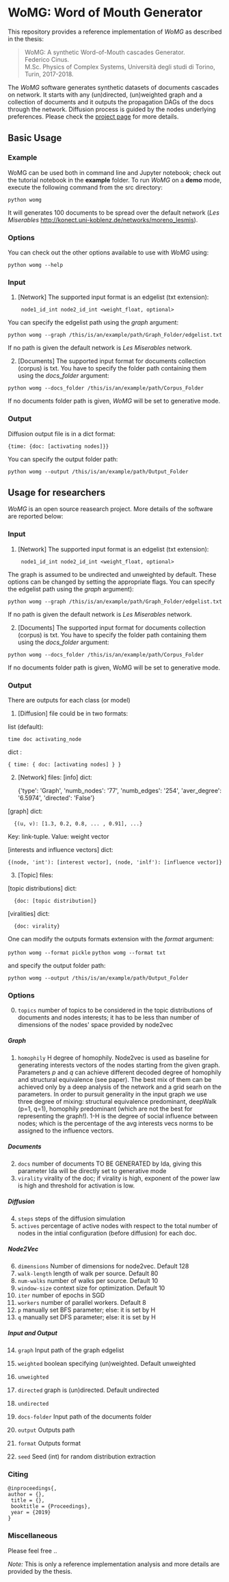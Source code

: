 # WoMG: Word of Mouth Generator

This repository provides a reference implementation of *WoMG* as described in the thesis:<br>
> WoMG: A synthetic Word-of-Mouth cascades Generator.<br>
> Federico Cinus.<br>
> M.Sc. Physics of Complex Systems, Università degli studi di Torino, Turin, 2017-2018.<br>
> <Insert paper link>

The *WoMG* software generates synthetic datasets of documents cascades on network. 
It starts with any (un)directed, (un)weighted graph and a collection of documents and it outputs the propagation DAGs of the docs through the network. 
Diffusion process is guided by the nodes underlying preferences. Please check the [project page]() for more details. 

## Basic Usage

### Example
WoMG can be used both in command line and Jupyter notebook; check out the tutorial notebook in the **example** folder. 
To run *WoMG* on a **demo** mode, execute the following command from the src directory:<br/>

``python womg``

It will generates 100 documents to be spread over the default network (*Les Miserables* http://konect.uni-koblenz.de/networks/moreno_lesmis).

### Options
You can check out the other options available to use with *WoMG* using:<br/>

``python womg --help``

### Input
1. [Network] The supported input format is an edgelist (txt extension):
	
		node1_id_int node2_id_int <weight_float, optional>
		
You can specify the edgelist path using the *graph* argument:

``python womg --graph /this/is/an/example/path/Graph_Folder/edgelist.txt``

If no path is given the default network is *Les Miserables* network.

2. [Documents] The supported input format for documents collection (corpus) is txt. You have to specify the folder path containing them using the *docs_folder* argument:

 ``python womg --docs_folder /this/is/an/example/path/Corpus_Folder``
 
If no documents folder path is given, *WoMG* will be set to generative mode.
  
### Output
Diffusion output file is in a dict format: 

	{time: {doc: [activating nodes]}}

You can specify the output folder path:

  ``python womg --output /this/is/an/example/path/Output_Folder``




## Usage for researchers
*WoMG* is an open source reasearch project. More details of the software are reported below:

### Input
1. [Network] The supported input format is an edgelist (txt extension):
	
		node1_id_int node2_id_int <weight_float, optional>
		
The graph is assumed to be undirected and unweighted by default. These options can be changed by setting the appropriate flags. You can specify the edgelist path using the *graph* argument):

``python womg --graph /this/is/an/example/path/Graph_Folder/edgelist.txt``

If no path is given the default network is *Les Miserables* network.

2. [Documents] The supported input format for documents collection (corpus) is txt. You have to specify the folder path containing them using the *docs_folder* argument:

 ``python womg --docs_folder /this/is/an/example/path/Corpus_Folder``

If no documents folder path is given, WoMG will be set to generative mode.
  
### Output
There are outputs for each class (or model)

1. [Diffusion] file could be in two formats:

  list (default): 
  
	time doc activating_node
  dict : 
  
  	{ time: { doc: [activating nodes] } }

2. [Network] files:
  [info] dict: 
  
	{'type': 'Graph', 'numb_nodes': '77', 'numb_edges': '254', 'aver_degree': '6.5974', 'directed': 'False'} 
	
  [graph] dict: 
  
      {(u, v): [1.3, 0.2, 0.8, ... , 0.91], ...}
      
  Key: link-tuple. Value: weight vector

  [interests and influence vectors] dict:
  
	{(node, 'int'): [interest vector], (node, 'inlf'): [influence vector]}

3. [Topic] files:

  [topic distributions] dict:
  
      {doc: [topic distribution]}
      
  [viralities] dict:
  
      {doc: virality}

One can modify the outputs formats extension with the *format* argument:

  ``python womg --format pickle``
  ``python womg --format txt``
  
and specify the output folder path:

  ``python womg --output /this/is/an/example/path/Output_Folder``


### Options

0. ``topics`` number of topics to be considered in the topic distributions of documents and nodes interests; it has to be less than number of dimensions of the nodes' space provided by node2vec
##### Graph
1. ``homophily`` H degree of homophily. Node2vec is used as baseline for generating interests vectors of the nodes starting from the given graph. Parameters *p* and *q* can achieve different decoded degree of homophily and structural equivalence (see paper). The best mix of them can be achieved only by a deep analysis of the network and a grid searh on the parameters. In order to pursuit generality in the input graph we use three degree of mixing: structural equivalence predominant, deepWalk (p=1, q=1), homophily predominant (which are not the best for representing the graph!).  1-H is the degree of social influence between nodes; which is the percentage of the avg interests vecs norms to be assigned to the influence vectors.

##### Documents
2. ``docs`` number of documents TO BE GENERATED by lda, giving this parameter lda will be directly set to generative mode
3.  ``virality`` virality of the doc; if virality is high, exponent of the power law is high and threshold for activation is low.

##### Diffusion
4.  ``steps`` steps of the diffusion simulation
5.  ``actives`` percentage of active nodes with respect to the total number of nodes in the intial configuration (before diffusion) for each doc.

##### Node2Vec
6.	``dimensions``        Number of dimensions for node2vec. Default 128
7.	``walk-length``       length of walk per source. Default 80
8.	``num-walks``       number of walks per source. Default 10
9.	``window-size``      context size for optimization. Default 10
10.	``iter``           number of epochs in SGD
11.	``workers``     number of parallel workers. Default 8
12.	``p``                manually set BFS parameter; else: it is set by H
13.	``q``                 manually set DFS parameter; else: it is set by H

##### Input and Output
14.	``graph``       Input path of the graph edgelist
15.	``weighted``            boolean specifying (un)weighted. Default unweighted
16.	``unweighted``
17.	``directed``            graph is (un)directed. Default undirected
18.	``undirected``
19.	``docs-folder``  Input path of the documents folder
20.	``output``       Outputs path
21.	``format``       Outputs format
  
22.	``seed``         Seed (int) for random distribution extraction


### Citing


	@inproceedings{,
	author = {},
	 title = {},
	 booktitle = {Proceedings},
	 year = {2019}
	}


### Miscellaneous

Please feel free .. 

*Note:* This is only a reference implementation analysis and more details are provided by the thesis.
